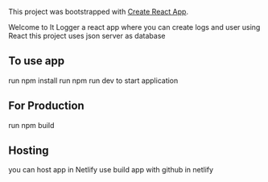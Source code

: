 This project was bootstrapped with [Create React App](https://github.com/facebook/create-react-app).

Welcome to It Logger a react app where you can create logs and user using React this project uses json server as database

## To use app

run npm install
run npm run dev to start application

## For Production

run npm build

## Hosting

you can host app in Netlify use build app with github in netlify
